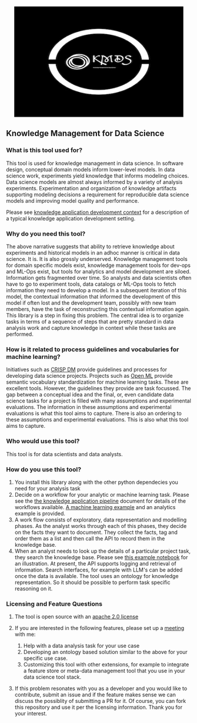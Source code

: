 <p align="center">
  <img width="460" height="300" src="images/kmds_logo_resized.jpg">
</p>

## Knowledge Management for Data Science

### What is this tool used for?

This tool is used for knowledge management in data science. In software design, conceptual domain models inform lower-level models. In data science work, experiments yield knowledge that informs modeling choices. Data science models are almost always informed by a variety of analysis experiments. Experimentation and organization of knowledge artifacts supporting modeling decisions a requirement for reproducible data science models and improving model quality and performance.

Please see [knowledge application development context](/feature_documentation/knowledge_management_in_DS.md ) for a description of a typical knowledge application development setting.

### Why do you need this tool?

The above narrative suggests that ability to retrieve knowledge about experiments and historical models in an adhoc manner is critical in data science. It is. It is also grossly underserved. Knowledge management tools for domain specific models exist, knowledge management tools for dev-ops and ML-Ops exist, but tools for analytics and model development are siloed. Information gets fragmented over time. So analysts and data scientists often have to go to experiment tools, data catalogs or ML-Ops tools to fetch information they need to develop a model. In a subsequent iteration of this model, the contextual information that informed the development of this model if often lost and the development team, possibly with new team members, have the task of reconstructing this contextual information again. This library is a step in fixing this problem. The central idea is to organize tasks in terms of a sequence of steps that are pretty standard in data analysis work and capture knowledge in context while these tasks are performed.

### How is it related to process guidelines and vocabularies for machine learning?
Initiatives such as [CRISP DM](https://www.datascience-pm.com/crisp-dm-2/) provide guidelines and processes for developing data science projects. Projects such as [Open ML](https://openml.github.io/openml-python/main/index.html) provide semantic vocabulary standardization for machine learning tasks. These are excellent tools. However, the guidelines they provide are task focussed. The gap between a conceptual idea and the final, or, even candidate data science tasks for a project is filled with many assumptions and experimental evaluations. The information in these assumptions and experimental evaluations is what this tool aims to capture. There is also an ordering to these assumptions and experimental evaluations. This is also what this tool aims to capture.

### Who would use this tool?

This tool is for data scientists and data analysts.

### How do you use this tool?

1. You install this library along with the other python dependecies you need for your analysis task
2. Decide on a workflow for your analytic or machine learning task. Please see the [the knowledge application pipeline](/feature_documentation/km_app_pipeline.md) document for details of the workflows available. [A machine learning example](/examples_of_use/machine_learning/example_narrative.md) and an analytics example is provided.
3. A work flow consists of exploratory, data representation and modelling phases. As the analyst works through each of this phases, they decide on the facts they want to document. They collect the facts, tag and order them as a list and then call the API to record them in the knowledge base.
4. When an analyst needs to look up the details of a particular project task, they search the knowledge base. Please see [this example notebook](/examples_of_use/machine_learning/example_ml_observations_report.ipynb) for an illustration. At present, the API supports logging and retrieval of information. Search interfaces, for example with LLM's can be added once the data is available. The tool uses an ontology for knowledge representation. So it should be possible to perform task specific reasoning on it.

### Licensing and Feature Questions

1. The tool is open source with an [apache 2.0 license](https://www.apache.org/licenses/LICENSE-2.0.txt)
2. If you are interested in the following features, please set up a [meeting](https://calendly.com/rajiv-sambasivan/help-with-kmds-feature) with me:
   1. Help with a data analysis task for your use case
   2. Developing an ontology based solution similar to the above for your specific use case.
   3. Customizing this tool with other extensions, for example to integrate a feature store or meta-data management tool that you use in your data science tool stack.

3. If this problem resonates with you as a developer  and you would like to contribute, submit an issue and if the feature makes sense we can discuss the possiblity of submitting a PR for it. Of course, you can fork this repository and use it per the licensing information. Thank you for your interest.
